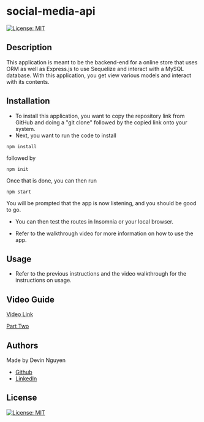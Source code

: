 # social-media-api

[![License: MIT](https://img.shields.io/badge/License-MIT-yellow.svg)](https://opensource.org/licenses/MIT)

## Description

This application is meant to be the backend-end for a online store that uses ORM as well as Express.js to use Sequelize and interact with a MySQL database. With this application, you get view various models and interact with its contents.

## Installation

- To install this application, you want to copy the repository link from GitHub and doing a "git clone" followed by the copied link onto your system.
- Next, you want to run the code to install

```
npm install
```

followed by

```
npm init
```

Once that is done, you can then run

```
npm start
```

You will be prompted that the app is now listening, and you should be good to go.

- You can then test the routes in Insomnia or your local browser.

- Refer to the walkthrough video for more information on how to use the app.

## Usage

- Refer to the previous instructions and the video walkthrough for the instructions on usage.

## Video Guide

[Video Link](https://drive.google.com/file/d/1c-1k665drXYVLzhMAh8RLPfEGF2xPvfh/view)

[Part Two](https://drive.google.com/file/d/19I4kCKtJ0dqXvpROvLAGx-EJT5SUUx0Q/view)

## Authors

Made by Devin Nguyen

- [Github](https://github.com/kuyadevin)
- [LinkedIn](https://www.linkedin.com/in/devin-nguyen-9a0676212/)

## License

[![License: MIT](https://img.shields.io/badge/License-MIT-yellow.svg)](https://opensource.org/licenses/MIT)
